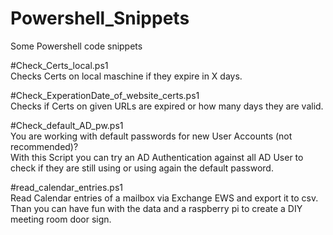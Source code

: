 # Powershell_Snippets
Some Powershell code snippets

#Check_Certs_local.ps1  
Checks Certs on local maschine if they expire in X days.

#Check_ExperationDate_of_website_certs.ps1  
Checks if Certs on given URLs are expired or how many days they are valid. 

#Check_default_AD_pw.ps1  
You are working with default passwords for new User Accounts (not recommended)?  
With this Script you can try an AD Authentication against all AD User to check if they are still using or using again the default password. 

#read_calendar_entries.ps1  
Read Calendar entries of a mailbox via Exchange EWS and export it to csv.  
Than you can have fun with the data and a raspberry pi to create a DIY meeting room door sign.
